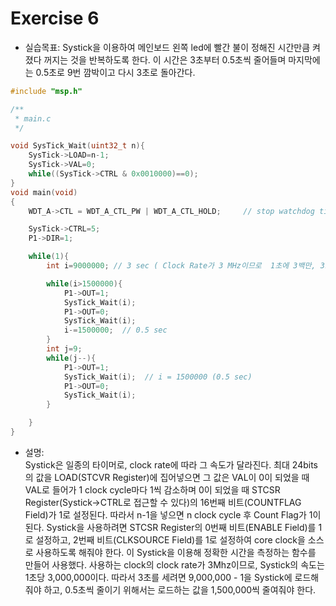 Exercise 6
==========   

+ 실습목표: Systick을 이용하여 메인보드 왼쪽 led에 빨간 불이 정해진 시간만큼 켜졌다 꺼지는 것을 반복하도록 한다. 이 시간은 3초부터 0.5초씩 줄어들며 마지막에는 0.5초로 9번 깜박이고 다시 3초로 돌아간다.
  
```c
#include "msp.h"

/**
 * main.c
 */

void SysTick_Wait(uint32_t n){
    SysTick->LOAD=n-1;
    SysTick->VAL=0;
    while((SysTick->CTRL & 0x0010000)==0);
}
void main(void)
{
	WDT_A->CTL = WDT_A_CTL_PW | WDT_A_CTL_HOLD;		// stop watchdog timer

	SysTick->CTRL=5;
	P1->DIR=1;

	while(1){
	    int i=9000000; // 3 sec ( Clock Rate가 3 MHz이므로  1초에 3백만, 3초면 9백만 )

	    while(i>1500000){  
	        P1->OUT=1;
	        SysTick_Wait(i);
	        P1->OUT=0;
	        SysTick_Wait(i);
	        i-=1500000;  // 0.5 sec
	    }
	    int j=9;
	    while(j--){ 
	        P1->OUT=1;
	        SysTick_Wait(i);  // i = 1500000 (0.5 sec)
	        P1->OUT=0;
	        SysTick_Wait(i);
	    }

	}
}
```
+ 설명:   
  Systick은 일종의 타이머로, clock rate에 따라 그 속도가 달라진다. 최대 24bits의 값을 LOAD(STCVR Register)에 집어넣으면 그 값은 VAL이 0이 되었을 때 VAL로 들어가 1 clock cycle마다 1씩 감소하며 0이 되었을 때 STCSR Register(Systick->CTRL로 접근할 수 있다)의 16번째 비트(COUNTFLAG Field)가 1로 설정된다. 따라서 n-1을 넣으면 n clock cycle 후 Count Flag가 1이 된다. Systick을 사용하려면 STCSR Register의 0번째 비트(ENABLE Field)를 1로 설정하고, 2번째 비트(CLKSOURCE Field)를 1로 설정하여 core clock을 소스로 사용하도록 해줘야 한다. 이 Systick을 이용해 정확한 시간을 측정하는 함수를 만들어 사용했다.
  사용하는 clock의 clock rate가 3Mhz이므로, Systick의 속도는 1초당 3,000,000이다. 따라서 3초를 세려면 9,000,000 - 1을 Systick에 로드해줘야 하고, 0.5초씩 줄이기 위해서는 로드하는 값을 1,500,000씩 줄여줘야 한다. 
